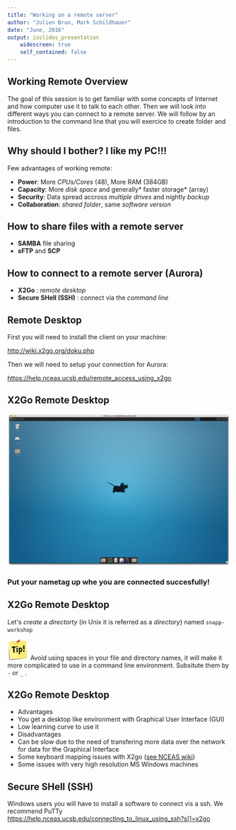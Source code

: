 ```yaml
---
title: "Working on a remote server"
author: "Julien Brun, Mark Schildhauer"
date: "June, 2016"
output: ioslides_presentation
	widescreen: true
	self_contained: false
---
```


## Working Remote Overview
The goal of this session is to get familiar with some concepts of Internet and how computer use it to talk to each other. Then we will look into different ways you can connect to a remote server. We will follow by an introduction to the command line that you will exercice to create folder and files.


## Why should I bother? I like my PC!!!
Few advantages of working remote:

* **Power**: More *CPUs/Cores* (48), More RAM (384GB) 
* **Capacity**: More *disk space* and generally* faster storage* (array)
* **Security**: Data spread accross *multiple drives* and nightly *backup*
* **Collaboration**: *shared folder*, same *software version*

## How to share files with a remote server
- **SAMBA** file sharing
- **sFTP** and **SCP**

## How to connect to a remote server (Aurora)
* **X2Go** : *remote desktop*
* **Secure SHell (SSH)** : connect via the *command line*

## Remote Desktop

First you will need to install the client on your machine:

http://wiki.x2go.org/doku.php

Then we will need to setup your connection for Aurora:

https://help.nceas.ucsb.edu/remote_access_using_x2go

## X2Go Remote Desktop

![X2go Desktop](./images/x2go_desktop.png)

### Put your nametag up whe you are connected succesfully!

## X2Go Remote Desktop

Let's *create* a *directorty* (in Unix it is referred as a *directory*) named ```snapp-workshop```

![Tip](./images/tip.png) Avoid using spaces in your file and directory names, it will make it more complicated to use in a command line environment. Subsitute them by ```-``` or ```_``` .


## X2Go Remote Desktop

* Advantages
 * You get a desktop like environment with Graphical User Interface (GUI)
 * Low learning curve to use it
* Disadvantages
 * Can be slow due to the need of transfering more data over the network for data for the Graphical Interface
 * Some keyboard mapping issues with X2go ([see NCEAS wiki](https://help.nceas.ucsb.edu/remote_access_using_x2go))
 *  Some issues with very high resolution MS Windows machines

## Secure SHell (SSH)

Windows users you will have to install a software to connect vis a ssh. We recommend PuTTy
https://help.nceas.ucsb.edu/connecting_to_linux_using_ssh?s[]=x2go

